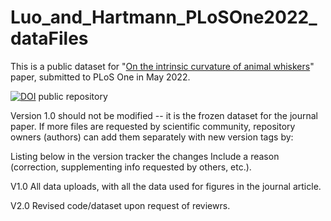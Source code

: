 # Luo_and_Hartmann_PLoSOne2022_dataFiles

This is a public dataset for "[On the intrinsic curvature of animal whiskers](https://doi.org/10.1371/journal.pone.0269210)" paper, submitted to PLoS One in May 2022.

[![DOI](https://zenodo.org/badge/487946671.svg)](https://zenodo.org/badge/latestdoi/487946671) public repository

Version 1.0 should not be modified -- it is the frozen dataset for the journal paper. If more files are requested by scientific community, repository owners (authors) can add them separately with new version tags by:

Listing below in the version tracker the changes
Include a reason (correction, supplementing info requested by others, etc.).

V1.0
All data uploads, with all the data used for figures in the journal article.

V2.0
Revised code/dataset upon request of reviewrs. 


